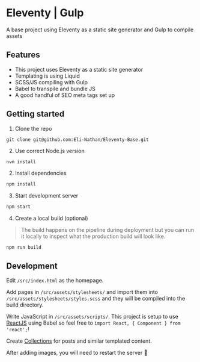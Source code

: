 # Eleventy | Gulp

A base project using Eleventy as a static site generator and Gulp to compile assets

## Features 

- This project uses Eleventy as a static site generator
- Templating is using Liquid 
- SCSS/JS compiling with Gulp 
- Babel to transpile and bundle JS
- A good handful of SEO meta tags set up

## Getting started

1. Clone the repo 

```
git clone git@github.com:Eli-Nathan/Eleventy-Base.git
```

2. Use correct Node.js version

```bash
nvm install
```

2. Install dependencies

```bash
npm install
```

3. Start development server

```bash
npm start
```

4. Create a local build (optional)
>The build happens on the pipeline during deployment but you can run it locally to inspect what the production build will look like.

```
npm run build
```

## Development
Edit `/src/index.html` as the homepage.

Add pages in `/src/assets/stylesheets/` and import them into `/src/assets/stylesheets/styles.scss` and they will be compiled into the build directory.

Write JavaScript in `/src/assets/scripts/`. This project is setup to use [ReactJS](https://reactjs.org/) using Babel so feel free to `import React, { Component } from 'react';`!

Create [Collections](https://www.11ty.io/docs/collections/) for posts and similar templated content.

After adding images, you will need to restart the server 🚀
